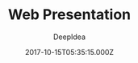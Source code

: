 ---
title: Web Presentation
github: https://github.com/deepidea/web-presentation
demo: https://deepidea.github.io/web-presentation/
author: DeepIdea
ssg:
  - Jekyll
cms:
  - Markdown
date: 2017-10-15T05:35:15.000Z
description: Jekyll theme template to create web presentation
draft: true
publish_date: '2017-10-15T05:35:15Z'
update_date: '2020-06-16T07:39:01Z'
github_star: 163
github_fork: 108
---